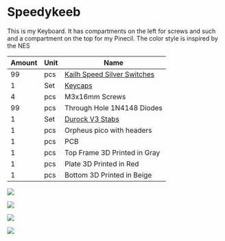 # Speedykeeb

This is my Keyboard. It has compartments on the left for screws and such and a compartment on the top for my Pinecil. The color style is inspired by the NES

| Amount | Unit | Name                                                                                                                                                                                                                                                                                                                                                                                                                                                                                                                      |
| ------ | ---- | ------------------------------------------------------------------------------------------------------------------------------------------------------------------------------------------------------------------------------------------------------------------------------------------------------------------------------------------------------------------------------------------------------------------------------------------------------------------------------------------------------------------------- |
| 99     | pcs  | [Kailh Speed Silver Switches](https://www.kailh.net/products/kailh-speed-switch-set)                                                                                                                                                                                                                                                                                                                                                                                                                                      |
| 1      | Set  | [Keycaps](https://de.aliexpress.com/item/1005007924612616.html?spm=a2g0o.productlist.main.1.6702546bEf8on8&algo_pvid=38667654-184a-4a9d-84c0-011750d03eca&algo_exp_id=38667654-184a-4a9d-84c0-011750d03eca-9&pdp_ext_f=%7B%22order%22%3A%229%22%2C%22eval%22%3A%221%22%7D&pdp_npi=4%40dis%21USD%2141.27%2119.81%21%21%21297.52%21142.81%21%40212e520f17413429857041630e3a7c%2112000042867545632%21sea%21CM%216291529643%21ABX&curPageLogUid=pZki8PQQwdBy&utparam-url=scene%3Asearch%7Cquery_from%3A&gatewayAdapt=glo2deu) |
| 4      | pcs  | M3x16mm Screws                                                                                                                                                                                                                                                                                                                                                                                                                                                                                                            |
| 99     | pcs  | Through Hole 1N4148 Diodes                                                                                                                                                                                                                                                                                                                                                                                                                                                                                                |
| 1      | Set  | [Durock V3 Stabs](https:77kineticlabs.com/misc/durock/v2-stabilizers)                                                                                                                                                                                                                                                                                                                                                                                                                                                     |
| 1      | pcs  | Orpheus pico with headers                                                                                                                                                                                                                                                                                                                                                                                                                                                                                                 |
| 1      | pcs  | PCB                                                                                                                                                                                                                                                                                                                                                                                                                                                                                                                       |
| 1      | pcs  | Top Frame 3D Printed in Gray                                                                                                                                                                                                                                                                                                                                                                                                                                                                                              |
| 1      | pcs  | Plate 3D Printed in Red                                                                                                                                                                                                                                                                                                                                                                                                                                                                                                   |
| 1      | pcs  | Bottom 3D Printed in Beige                                                                                                                                                                                                                                                                                                                                                                                                                                                                                                |



![](D:\hackpad\speedykeeb\submission\speedykeeb\img\assembly.png)

![](D:\hackpad\speedykeeb\submission\speedykeeb\img\case.png)

![](D:\hackpad\speedykeeb\submission\speedykeeb\img\pcb.png)

![](D:\hackpad\speedykeeb\submission\speedykeeb\img\schematic.png)
